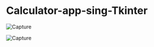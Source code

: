 # Calculator-app-sing-Tkinter

![Capture](https://user-images.githubusercontent.com/82524305/120892038-c2420f00-c629-11eb-9b86-31c2c0f5d7df.PNG)

![Capture](https://user-images.githubusercontent.com/82524305/120892085-10571280-c62a-11eb-9563-dd37c301cf19.PNG)
